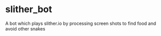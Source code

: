 # slither_bot
A bot which plays slither.io by processing screen shots to find food and avoid other snakes
